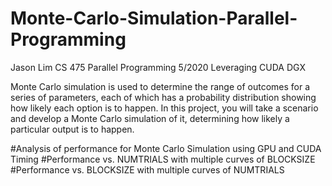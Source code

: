 # Monte-Carlo-Simulation-Parallel-Programming

Jason Lim
CS 475
Parallel Programming
5/2020
Leveraging CUDA DGX 

Monte Carlo simulation is used to determine the range of outcomes for a series of parameters, each of which has a probability distribution showing how likely each option is to happen. In this project, you will take a scenario and develop a Monte Carlo simulation of it, determining how likely a particular output is to happen.

#Analysis of performance for Monte Carlo Simulation using GPU and CUDA Timing
  #Performance vs. NUMTRIALS with multiple curves of BLOCKSIZE
  #Performance vs. BLOCKSIZE with multiple curves of NUMTRIALS
